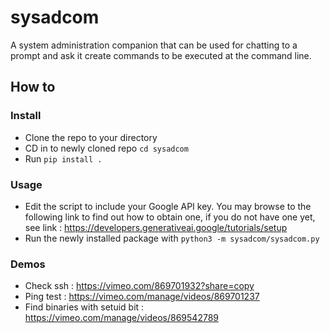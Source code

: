 # sysadcom
A system administration companion that can be used for chatting to a prompt and ask it create commands to be executed at the command line.

## How to

### Install
- Clone the repo to your directory
- CD in to newly cloned repo `cd sysadcom`
- Run `pip install .`

### Usage
- Edit the script to include your Google API key. You may browse to the following link to find out how to obtain one, if you do not have one yet, see link : https://developers.generativeai.google/tutorials/setup
- Run the newly installed package with `python3 -m sysadcom/sysadcom.py`

### Demos
- Check ssh : https://vimeo.com/869701932?share=copy
- Ping test : https://vimeo.com/manage/videos/869701237
- Find binaries with setuid bit : https://vimeo.com/manage/videos/869542789

